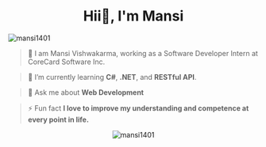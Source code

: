 <h1 align="center">Hii👋, I'm Mansi</h1>

<p align="left">
  <img src="https://komarev.com/ghpvc/?username=mansi1401&label=Profile%20views&color=0e75b6&style=flat" alt="mansi1401" />
</p>

> 👀 I am Mansi Vishwakarma, working as a Software Developer Intern at CoreCard Software Inc.

> 🌱 I’m currently learning **C#**, **.NET**, and **RESTful API**.

> 💬 Ask me about **Web Development**

> ⚡ Fun fact **I love to improve my understanding and competence at every point in life.**

<p align="center">
  <img src="https://github-readme-streak-stats.herokuapp.com/?user=mansi1401&" alt="mansi1401" />
</p>
